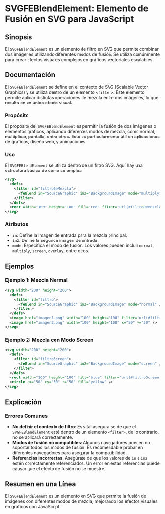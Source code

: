 <!--
Meta Description: # SVGFEBlendElement: Elemento de Fusión en SVG para JavaScript ## Sinopsis El `SVGFEBlendElement` es un elemento de filtro en SVG que permite combinar...
Meta Keywords: svg, filter, fusión, 100, svgfeblendelement
-->

# SVGFEBlendElement: Elemento de Fusión en SVG para JavaScript

## Sinopsis
El `SVGFEBlendElement` es un elemento de filtro en SVG que permite combinar dos imágenes utilizando diferentes modos de fusión. Se utiliza comúnmente para crear efectos visuales complejos en gráficos vectoriales escalables.

## Documentación
El `SVGFEBlendElement` se define en el contexto de SVG (Scalable Vector Graphics) y se utiliza dentro de un elemento `<filter>`. Este elemento permite aplicar distintas operaciones de mezcla entre dos imágenes, lo que resulta en un único efecto visual.

### Propósito
El propósito del `SVGFEBlendElement` es permitir la fusión de dos imágenes o elementos gráficos, aplicando diferentes modos de mezcla, como normal, multiplicar, pantalla, entre otros. Esto es particularmente útil en aplicaciones de gráficos, diseño web, y animaciones.

### Uso
El `SVGFEBlendElement` se utiliza dentro de un filtro SVG. Aquí hay una estructura básica de cómo se emplea:

```xml
<svg>
  <defs>
    <filter id="filtroDeMezcla">
      <feBlend in="SourceGraphic" in2="BackgroundImage" mode="multiply" />
    </filter>
  </defs>
  <rect width="100" height="100" fill="red" filter="url(#filtroDeMezcla)" />
</svg>
```

### Atributos
- `in`: Define la imagen de entrada para la mezcla principal.
- `in2`: Define la segunda imagen de entrada.
- `mode`: Especifica el modo de fusión. Los valores pueden incluir `normal`, `multiply`, `screen`, `overlay`, entre otros.

## Ejemplos
### Ejemplo 1: Mezcla Normal
```xml
<svg width="200" height="200">
  <defs>
    <filter id="filtro">
      <feBlend in="SourceGraphic" in2="BackgroundImage" mode="normal" />
    </filter>
  </defs>
  <image href="imagen1.png" width="100" height="100" filter="url(#filtro)" />
  <image href="imagen2.png" width="100" height="100" x="50" y="50" />
</svg>
```

### Ejemplo 2: Mezcla con Modo Screen
```xml
<svg width="200" height="200">
  <defs>
    <filter id="filtroScreen">
      <feBlend in="SourceGraphic" in2="BackgroundImage" mode="screen" />
    </filter>
  </defs>
  <rect width="100" height="100" fill="blue" filter="url(#filtroScreen)" />
  <circle cx="50" cy="50" r="50" fill="yellow" />
</svg>
```

## Explicación
### Errores Comunes
- **No definir el contexto de filtro**: Es vital asegurarse de que el `SVGFEBlendElement` esté dentro de un elemento `<filter>`, de lo contrario, no se aplicará correctamente.
- **Modos de fusión no compatibles**: Algunos navegadores pueden no soportar todos los modos de fusión. Es recomendable probar en diferentes navegadores para asegurar la compatibilidad.
- **Referencias incorrectas**: Asegúrate de que los valores de `in` e `in2` estén correctamente referenciados. Un error en estas referencias puede causar que el efecto de fusión no se muestre.

## Resumen en una Línea
El `SVGFEBlendElement` es un elemento en SVG que permite la fusión de imágenes con diferentes modos de mezcla, mejorando los efectos visuales en gráficos con JavaScript.